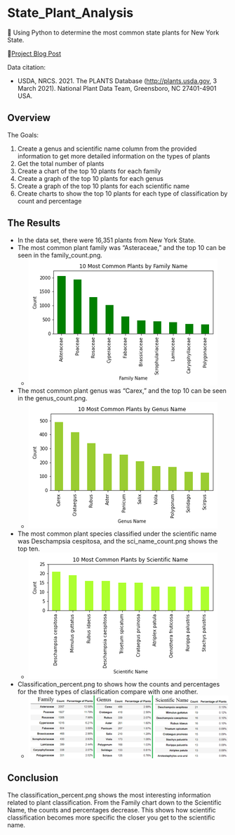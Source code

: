 # State_Plant_Analysis
🌿 Using Python to determine the most common state plants for New York State.

🔗[Project Blog Post](https://ruthdorton.com/blog/f/can-i-get-the-common-plants-of-ny-state)

Data citation:
* USDA, NRCS. 2021. The PLANTS Database (http://plants.usda.gov, 3 March 2021). National Plant Data Team, Greensboro, NC 27401-4901 USA.

## Overview
The Goals:
1.	Create a genus and scientific name column from the provided information to get more detailed information on the types of plants
2.	Get the total number of plants
3.	Create a chart of the top 10 plants for each family
4.	Create a graph of the top 10 plants for each genus
5.	Create a graph of the top 10 plants for each scientific name
6.	Create charts to show the top 10 plants for each type of classification by count and percentage

## The Results
* In the data set, there were 16,351 plants from New York State.
* The most common plant family was “Asteraceae,” and the top 10 can be seen in the family_count.png.
  * ![family_count.png](https://github.com/RuthLD/State_Plant_Analysis/blob/main/Resources/family_count.png)
* The most common plant genus was “Carex,” and the top 10 can be seen in the genus_count.png.
  * ![genus_count.png](https://github.com/RuthLD/State_Plant_Analysis/blob/main/Resources/genus_count.png)
* The most common plant species classified under the scientific name was Deschampsia cespitosa, and the sci_name_count.png shows the top ten.
  * ![sci_name_count.png](https://github.com/RuthLD/State_Plant_Analysis/blob/main/Resources/sci_name_count.png)
* Classification_percent.png to shows how the counts and percentages for the three types of classification compare with one another.
  * ![classification_percent.png](https://github.com/RuthLD/State_Plant_Analysis/blob/main/Resources/classification_percent.png)

## Conclusion
The classification_percent.png shows the most interesting information related to plant classification. From the Family chart down to the Scientific Name, the counts and percentages decrease. This shows how scientific classification becomes more specific the closer you get to the scientific name.
